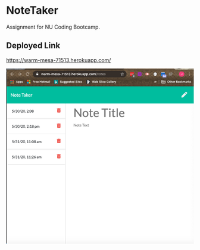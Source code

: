 # NoteTaker
Assignment for NU Coding Bootcamp.




## Deployed Link

https://warm-mesa-71513.herokuapp.com/


![screenshot](public/assets/note%20_taker.png)

 


